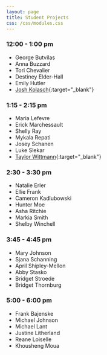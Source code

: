 ```yaml
---
layout: page
title: Student Projects
css: /css/modules.css
---
```


### 12:00 - 1:00 pm
* George Butvilas
* Anna Buzzard
* Tori Chevalier
* Destiney Elder-Hall
* Emily Hutler
* [Josh Kolasch](Student_Projects/Kolasch-Final-Project.html){:target="_blank"}

### 1:15 - 2:15 pm
* Maria Lefevre
* Erick Marchessault
* Shelly Ray
* Mykala Repati
* Josey Schanen
* Luke Slekar
* [Taylor Wittmann](Student_Projects/Wittmann_FinalProject.html){:target="_blank"}

### 2:30 - 3:30 pm
* Natalie Erler
* Ellie Frank
* Cameron Kadlubowski
* Hunter Moe
* Asha Ritchie
* Markia Smith
* Shelby Winchell

### 3:45 - 4:45 pm
* Mary Johnson
* Sjana Schanning
* April Shipley-Mellon
* Abby Stasko
* Bridget Stroede
* Bridget Thornburg

### 5:00 - 6:00 pm
* Frank Bajenske
* Michael Johnson
* Michael Lant
* Justine Litherland
* Reane Loiselle
* Khousheng Moua